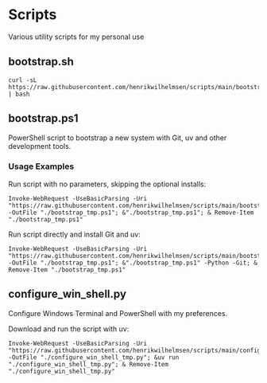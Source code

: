 # Scripts

Various utility scripts for my personal use

## bootstrap.sh

```shell
curl -sL https://raw.githubusercontent.com/henrikwilhelmsen/scripts/main/bootstrap.sh | bash
```

## bootstrap.ps1

PowerShell script to bootstrap a new system with Git, uv and other development tools.

### Usage Examples

Run script with no parameters, skipping the optional installs:

```shell
Invoke-WebRequest -UseBasicParsing -Uri "https://raw.githubusercontent.com/henrikwilhelmsen/scripts/main/bootstrap.ps1" -OutFile "./bootstrap_tmp.ps1"; &"./bootstrap_tmp.ps1"; & Remove-Item "./bootstrap_tmp.ps1"
```

Run script directly and install Git and uv:

```shell
Invoke-WebRequest -UseBasicParsing -Uri "https://raw.githubusercontent.com/henrikwilhelmsen/scripts/main/bootstrap.ps1" -OutFile "./bootstrap_tmp.ps1"; &"./bootstrap_tmp.ps1" -Python -Git; & Remove-Item "./bootstrap_tmp.ps1"
```

## configure_win_shell.py

Configure Windows Terminal and PowerShell with my preferences.

Download and run the script with uv:

```shell
Invoke-WebRequest -UseBasicParsing -Uri "https://raw.githubusercontent.com/henrikwilhelmsen/scripts/main/configure_win_shell.py" -OutFile "./configure_win_shell_tmp.py"; &uv run "./configure_win_shell_tmp.py"; & Remove-Item "./configure_win_shell_tmp.py"
```
